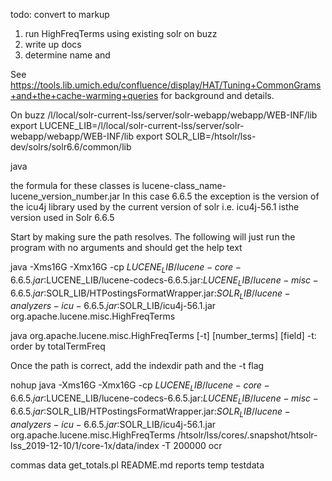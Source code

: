 todo: convert to markup

1) run HighFreqTerms using existing solr on buzz
2) write up docs
3) determine name and

See 
https://tools.lib.umich.edu/confluence/display/HAT/Tuning+CommonGrams+and+the+cache-warming+queries
 for background and details.
 

On buzz
/l/local/solr-current-lss/server/solr-webapp/webapp/WEB-INF/lib
export LUCENE_LIB=/l/local/solr-current-lss/server/solr-webapp/webapp/WEB-INF/lib
export SOLR_LIB=/htsolr/lss-dev/solrs/solr6.6/common/lib

java

 the formula for these classes is lucene-class_name-lucene_version_number.jar  In this case 6.6.5
 the exception is the version of the icu4j library used by the current version of solr i.e. icu4j-56.1 isthe version used in Solr 6.6.5


Start by making sure the path resolves.  The following will just run the program with no arguments and should get the help text

java -Xms16G -Xmx16G -cp $LUCENE_LIB/lucene-core-6.6.5.jar:$LUCENE_LIB/lucene-codecs-6.6.5.jar:$LUCENE_LIB/lucene-misc-6.6.5.jar:$SOLR_LIB/HTPostingsFormatWrapper.jar:$SOLR_LIB/lucene-analyzers-icu-6.6.5.jar:$SOLR_LIB/icu4j-56.1.jar org.apache.lucene.misc.HighFreqTerms

java org.apache.lucene.misc.HighFreqTerms <index dir> [-t] [number_terms] [field]
	 -t: order by totalTermFreq

Once the path is correct, add the indexdir path and the -t flag

nohup java -Xms16G -Xmx16G -cp $LUCENE_LIB/lucene-core-6.6.5.jar:$LUCENE_LIB/lucene-codecs-6.6.5.jar:$LUCENE_LIB/lucene-misc-6.6.5.jar:$SOLR_LIB/HTPostingsFormatWrapper.jar:$SOLR_LIB/lucene-analyzers-icu-6.6.5.jar:$SOLR_LIB/icu4j-56.1.jar org.apache.lucene.misc.HighFreqTerms /htsolr/lss/cores/.snapshot/htsolr-lss_2019-12-10/1/core-1x/data/index -T 200000 ocr


commas
data
get_totals.pl
README.md
reports
temp
testdata
